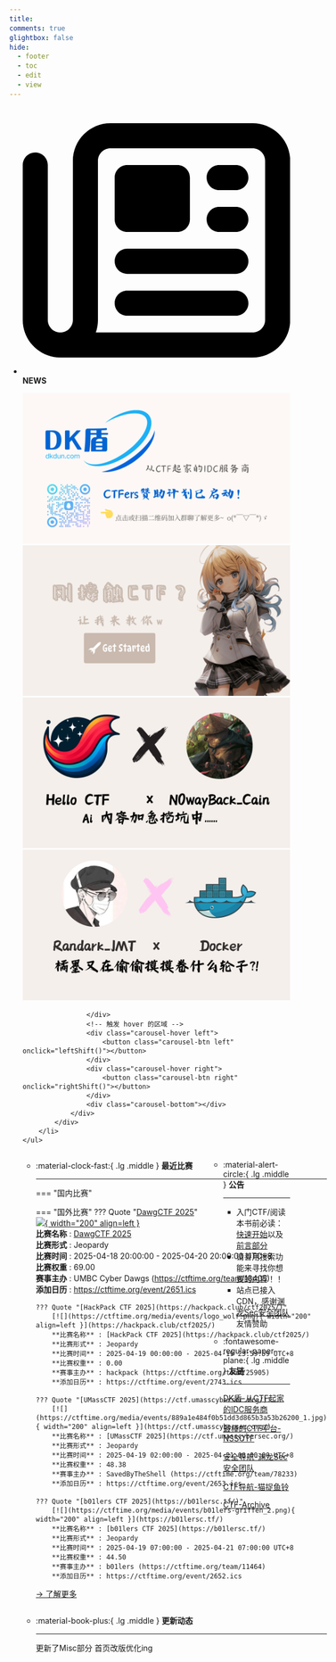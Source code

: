 ```yaml
---
title: 
comments: true
glightbox: false
hide:
  - footer
  - toc
  - edit
  - view
---
```


<div class="grid cards">
    <ul>
        <li>
            <p><span class="twemoji lg middle"><svg xmlns="http://www.w3.org/2000/svg"
                        viewBox="0 0 512 512"><!--! Font Awesome Free 6.5.1 by @fontawesome - https://fontawesome.com License - https://fontawesome.com/license/free (Icons: CC BY 4.0, Fonts: SIL OFL 1.1, Code: MIT License) Copyright 2023 Fonticons, Inc.-->
                        <path
                            d="M168 80c-13.3 0-24 10.7-24 24v304c0 8.4-1.4 16.5-4.1 24H440c13.3 0 24-10.7 24-24V104c0-13.3-10.7-24-24-24H168zM72 480c-39.8 0-72-32.2-72-72V112c0-13.3 10.7-24 24-24s24 10.7 24 24v296c0 13.3 10.7 24 24 24s24-10.7 24-24V104c0-39.8 32.2-72 72-72h272c39.8 0 72 32.2 72 72v304c0 39.8-32.2 72-72 72H72zm104-344c0-13.3 10.7-24 24-24h96c13.3 0 24 10.7 24 24v80c0 13.3-10.7 24-24 24h-96c-13.3 0-24-10.7-24-24v-80zm200-24h32c13.3 0 24 10.7 24 24s-10.7 24-24 24h-32c-13.3 0-24-10.7-24-24s10.7-24 24-24zm0 80h32c13.3 0 24 10.7 24 24s-10.7 24-24 24h-32c-13.3 0-24-10.7-24-24s10.7-24 24-24zm-176 80h208c13.3 0 24 10.7 24 24s-10.7 24-24 24H200c-13.3 0-24-10.7-24-24s10.7-24 24-24zm0 80h208c13.3 0 24 10.7 24 24s-10.7 24-24 24H200c-13.3 0-24-10.7-24-24s10.7-24 24-24z">
                        </path>
                    </svg></span> <strong>NEWS</strong></p>
            <div class="grid cards">
                <div class="carousel">
                    <div class="carousel-container">
                        <a href="https://www.dkdun.cn/"><img src="./assets/banner-dkdun.png" /></a>
                        <a href="../hc-start/" target="_blank"><img src="./assets/banner-quickstart.png" /></a>
                        <a href="../hc-ai/" target="_blank"><img src="./assets/banner-update.png" /></a>
                        <a href="https://github.com/CTF-Archives" target="_blank"><img src="./assets/banner-Achieve.png" /></a>
                        
                    </div>
                    <!-- 触发 hover 的区域 -->
                    <div class="carousel-hover left">
                        <button class="carousel-btn left" onclick="leftShift()"></button>
                    </div>
                    <div class="carousel-hover right">
                        <button class="carousel-btn right" onclick="rightShift()"></button>
                    </div>
                    <div class="carousel-bottom"></div>
                </div>
            </div>
        </li>
    </ul>
</div>

<div class="grid grid-cols-8 gap-4" style="display: grid;grid-template-columns: 70% 30%;" markdown>

<div class="grid cards" style="display: grid; grid-template-columns: 1fr;" markdown>

<div class="grid cards" markdown>

-   :material-clock-fast:{ .lg .middle } __最近比赛__

    ---
    <!-- 主页赛事展示_开始 -->
    === "国内比赛"
    
    === "国外比赛"
        ??? Quote "[DawgCTF 2025](https://metactf.com/join/dawgctf25)"  
            [![](https://ctftime.org/media/events/dawgsec_shield-ctftime_2.png){ width="200" align=left }](https://metactf.com/join/dawgctf25)  
            **比赛名称** : [DawgCTF 2025](https://metactf.com/join/dawgctf25)  
            **比赛形式** : Jeopardy  
            **比赛时间** : 2025-04-18 20:00:00 - 2025-04-20 20:00:00 UTC+8  
            **比赛权重** : 69.00  
            **赛事主办** : UMBC Cyber Dawgs (https://ctftime.org/team/18405)  
            **添加日历** : https://ctftime.org/event/2651.ics  
            
        ??? Quote "[HackPack CTF 2025](https://hackpack.club/ctf2025/)"  
            [![](https://ctftime.org/media/events/logo_wolf.png){ width="200" align=left }](https://hackpack.club/ctf2025/)  
            **比赛名称** : [HackPack CTF 2025](https://hackpack.club/ctf2025/)  
            **比赛形式** : Jeopardy  
            **比赛时间** : 2025-04-19 00:00:00 - 2025-04-19 23:59:59 UTC+8  
            **比赛权重** : 0.00  
            **赛事主办** : hackpack (https://ctftime.org/team/25905)  
            **添加日历** : https://ctftime.org/event/2743.ics  
            
        ??? Quote "[UMassCTF 2025](https://ctf.umasscybersec.org/)"  
            [![](https://ctftime.org/media/events/889a1e484f0b51dd3d865b3a53b26200_1.jpg){ width="200" align=left }](https://ctf.umasscybersec.org/)  
            **比赛名称** : [UMassCTF 2025](https://ctf.umasscybersec.org/)  
            **比赛形式** : Jeopardy  
            **比赛时间** : 2025-04-19 02:00:00 - 2025-04-21 08:00:00 UTC+8  
            **比赛权重** : 48.38  
            **赛事主办** : SavedByTheShell (https://ctftime.org/team/78233)  
            **添加日历** : https://ctftime.org/event/2653.ics  
            
        ??? Quote "[b01lers CTF 2025](https://b01lersc.tf/)"  
            [![](https://ctftime.org/media/events/b01lers-griffen_2.png){ width="200" align=left }](https://b01lersc.tf/)  
            **比赛名称** : [b01lers CTF 2025](https://b01lersc.tf/)  
            **比赛形式** : Jeopardy  
            **比赛时间** : 2025-04-19 07:00:00 - 2025-04-21 07:00:00 UTC+8  
            **比赛权重** : 44.50  
            **赛事主办** : b01lers (https://ctftime.org/team/11464)  
            **添加日历** : https://ctftime.org/event/2652.ics  
            
    <!-- 主页赛事展示_结束 -->
    [→ 了解更多](./Event/)

</div>
  <div class="grid cards" markdown>

-   :material-book-plus:{ .lg .middle } __更新动态__

    ---

    更新了Misc部分 首页改版优化ing

</div>  
</div>
<div class="grid cards" markdown>

<div class="grid cards" markdown>

-   :material-alert-circle:{ .lg .middle } __公告__

    ---

    - 入门CTF/阅读本书前必读：[快速开始](./hc-start/)以及[前言部分](./hc-preface/)  
    - 请善用搜索功能来寻找你想要的内容！！
    - 站点已接入 CDN，感谢[渊龙Sec安全团队](https://dh.aabyss.cn)友情赞助

-   :fontawesome-regular-paper-plane:{ .lg .middle } __友链__

    ---

    [DK盾-从CTF起家的IDC服务商](https://www.dkdun.cn)

    [最棒的CTF平台-NSSCTF](https://www.nssctf.cn/)  

    [安全导航-渊龙Sec安全团队](https://dh.aabyss.cn)    

    [CTF导航-猫捉鱼铃](https://ctf.mzy0.com/)

    [CTF-Archive](https://github.com/CTF-Archives)

</div>   

</div>

</div>
